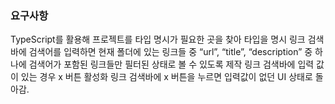 ### 요구사항
 TypeScript를 활용해 프로젝트를 타입 명시가 필요한 곳을 찾아 타입을 명시
 링크 검색바에 검색어를 입력하면 현재 폴더에 있는 링크들 중 “url”, “title”, “description” 중 하나에 검색어가 포함된 링크들만 필터된 상태로 볼 수 있도록 제작
 링크 검색바에 입력 값이 있는 경우 x 버튼 활성화 
 링크 검색바에 x 버튼을 누르면 입력값이 없던 UI 상태로 돌아감.
